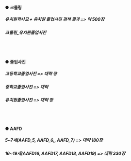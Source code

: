 #### ● 크롤링
##### 유치원학사모 + 유치원 졸업사진 검색 결과 => 약 500장
##### 크롤링_유치원졸업사진
<BR><BR>
#### ● 졸업사진
##### 고등학교졸업사진 => 대략 장
##### 중학교졸업사진 => 대략 
##### 유치원졸업사진 => 대략 장
<BR><BR>
#### ● AAFD
##### 5~7세(AAFD_5, AAFD_6,, AAFD_7) => 대략 180장
##### 16~19세(AAFD16, AAFD17, AAFD18, AAFD19) => 대략 330장
